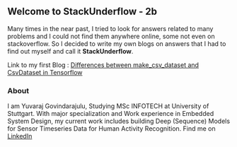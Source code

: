 ## Welcome to StackUnderflow - 2b

Many times in the near past, I tried to look for answers related to many problems and I could not find them anywhere online, some not even on stackoverflow. So I decided to write my own blogs on answers that I had to find out myself and call it __StackUnderflow__.

Link to my first Blog :
[Differences between make_csv_dataset and CsvDataset in Tensorflow](docs/csvDataset.md)

### About
I am Yuvaraj Govindarajulu, Studying MSc INFOTECH at University of Stuttgart.
With major specialization and Work experience in Embedded System Design, my current work includes building Deep (Sequence) Models for Sensor Timeseries Data for Human Activity Recognition.
Find me on [LinkedIn](https://de.linkedin.com/in/yuvaraj-govindarajulu)


